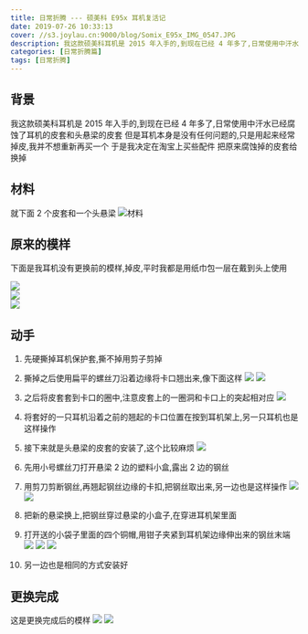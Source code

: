 ```yaml
---
title: 日常折腾 --- 硕美科 E95x 耳机复活记
date: 2019-07-26 10:33:13
cover: //s3.joylau.cn:9000/blog/Somix_E95x_IMG_0547.JPG
description: 我这款硕美科耳机是 2015 年入手的,到现在已经 4 年多了,日常使用中汗水已经腐蚀了耳机的皮套和头悬梁的皮套
categories: [日常折腾篇]
tags: [日常折腾]
---
```


<!-- more -->
## 背景
我这款硕美科耳机是 2015 年入手的,到现在已经 4 年多了,日常使用中汗水已经腐蚀了耳机的皮套和头悬梁的皮套
但是耳机本身是没有任何问题的,只是用起来经常掉皮,我并不想重新再买一个
于是我决定在淘宝上买些配件
把原来腐蚀掉的皮套给换掉

## 材料
就下面 2 个皮套和一个头悬梁
![材料](//gd4.alicdn.com/imgextra/i4/1714578795/O1CN01IAg4JF2Eq9sEivlHX_!!1714578795.jpg_800x800.jpg)


## 原来的模样
下面是我耳机没有更换前的模样,掉皮,平时我都是用纸巾包一层在戴到头上使用

![](//s3.joylau.cn:9000/blog/Somix_E95x_IMG_0534.JPG)  
![](//s3.joylau.cn:9000/blog/Somix_E95x_IMG_0535.JPG)  
![](//s3.joylau.cn:9000/blog/Somix_E95x_IMG_0536.JPG)  

## 动手
1. 先硬撕掉耳机保护套,撕不掉用剪子剪掉
2. 撕掉之后使用扁平的螺丝刀沿着边缘将卡口翘出来,像下面这样
![](//s3.joylau.cn:9000/blog/Somix_E95x_IMG_0537.JPG)
![](//s3.joylau.cn:9000/blog/Somix_E95x_IMG_0538.JPG)

3. 之后将皮套套到卡口的圈中,注意皮套上的一圈洞和卡口上的突起相对应
![](![](//s3.joylau.cn:9000/blog/Somix_E95x_IMG_0539.JPG))

4. 将套好的一只耳机沿着之前的翘起的卡口位置在按到耳机架上,另一只耳机也是这样操作
5. 接下来就是头悬梁的皮套的安装了,这个比较麻烦
![](//s3.joylau.cn:9000/blog/Somix_E95x_IMG_0545.JPG)
6. 先用小号螺丝刀打开悬梁 2 边的塑料小盒,露出 2 边的钢丝
7. 用剪刀剪断钢丝,再翘起钢丝边缘的卡扣,把钢丝取出来,另一边也是这样操作
![](//s3.joylau.cn:9000/blog/Somix_E95x_IMG_0540.JPG)
![](//s3.joylau.cn:9000/blog/Somix_E95x_IMG_0544.JPG)
8. 把新的悬梁换上,把钢丝穿过悬梁的小盒子,在穿进耳机架里面
9. 打开送的小袋子里面的四个铜帽,用钳子夹紧到耳机架边缘伸出来的钢丝末端
![](//s3.joylau.cn:9000/blog/Somix_E95x_IMG_0541.JPG)
![](//s3.joylau.cn:9000/blog/Somix_E95x_IMG_0542.JPG)
![](//s3.joylau.cn:9000/blog/Somix_E95x_IMG_0543.JPG)
10. 另一边也是相同的方式安装好

## 更换完成
这是更换完成后的模样
![](//s3.joylau.cn:9000/blog/Somix_E95x_IMG_0546.JPG)
![](//s3.joylau.cn:9000/blog/Somix_E95x_IMG_0547.JPG)

